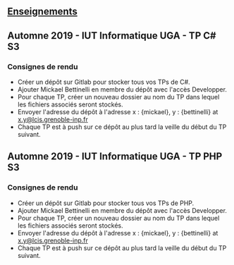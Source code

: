 ## [Enseignements](enseignement.md)

## Automne 2019 - IUT Informatique UGA - TP C# S3

### Consignes de rendu

+   Créer un dépôt sur Gitlab pour stocker tous vos TPs de C#.
+   Ajouter Mickael Bettinelli en membre du dépôt avec l'accès Developper.
+   Pour chaque TP, créer un nouveau dossier au nom du TP dans lequel les fichiers associés seront stockés.
+   Envoyer l'adresse du dépôt à l'adresse x : {mickael}, y : {bettinelli} at x.y@lcis.grenoble-inp.fr
+   Chaque TP est à push sur ce dépôt au plus tard la veille du début du TP suivant.


## Automne 2019 - IUT Informatique UGA - TP PHP S3

### Consignes de rendu

+   Créer un dépôt sur Gitlab pour stocker tous vos TPs de PHP.
+   Ajouter Mickael Bettinelli en membre du dépôt avec l'accès Developper.
+   Pour chaque TP, créer un nouveau dossier au nom du TP dans lequel les fichiers associés seront stockés.
+   Envoyer l'adresse du dépôt à l'adresse x : {mickael}, y : {bettinelli} at x.y@lcis.grenoble-inp.fr
+   Chaque TP est à push sur ce dépôt au plus tard la veille du début du TP suivant.